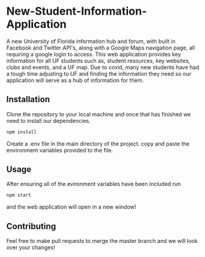 # New-Student-Information-Application

A new University of Florida information hub and forum, with built in Facebook and Twitter API's, along with a Google Maps navigation page, all requiring a google login to access. This web application provides key information for all UF students such as, student resources, key websites, clubs and events, and a UF map. Due to covid, many new students have had a tough time adjusting to UF and finding the information they need so our application will serve as a hub of information for them.

## Installation

Clone the repository to your local machine and once that has finished we need to install our dependencies.

```bash
npm install
```

Create a .env file in the main directory of the project.
copy and paste the environment variables provided to the file.

## Usage

After ensuring all of the evironment variables have been included run

```bash
npm start
```

and the web application will open in a new window!

## Contributing

Feel free to make pull requests to merge the master branch and we will look over your changes!
